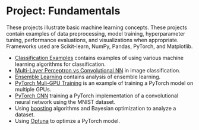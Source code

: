 # Project: Fundamentals

These projects illustrate basic machine learning concepts. These projects contain examples of data preprocessing, model training, hyperparameter tuning, performance evaluations, and visualizations when appropriate. Frameworks used are Scikit-learn, NumPy, Pandas, PyTorch, and Matplotlib.

- [Classification Examples](https://github.com/efarish/portfolio/blob/main/fundamentals/Classification_Examples.ipynb) contains examples of using various machine learning algorithms for classification. 
- [Multi-Layer Perceptron vs Convolutional NN](https://github.com/efarish/portfolio/blob/main/fundamentals/MLP_vs_CNN_Classification.ipynb) in image classification.
- [Ensemble Learning](https://github.com/efarish/portfolio/blob/main/fundamentals/Ensemble_Learning.ipynb) contains analysis of ensemble learning.
- [PyTorch Muli-GPU Training](https://github.com/efarish/portfolio/tree/main/fundamentals/multi_gpu) is an example of training a PyTorch model on multiple GPUs.
- [PyTorch CNN](https://github.com/efarish/portfolio/blob/main/fundamentals/CNN_Example_1.ipynb) training a PyTorch implementation of a convolutional neural network using the MNIST dataset.
- Using [boosting](https://github.com/efarish/portfolio/tree/main/research/abalone) algorithms and Bayesian optimization to analyze a dataset.
- Using [Optuna](https://github.com/efarish/portfolio/tree/main/fundamentals/tuning) to optimze a PyTorch model.

